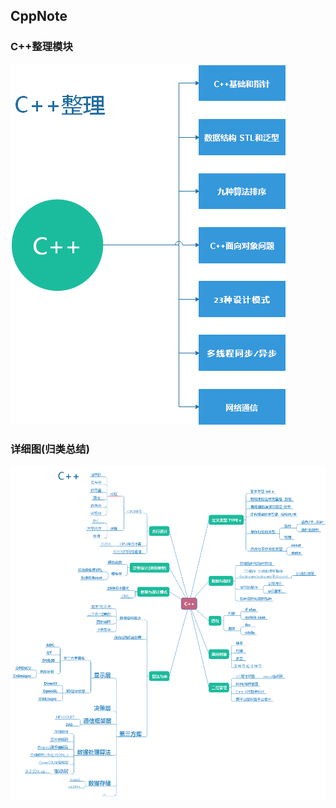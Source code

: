 ## CppNote

### C++整理模块
![Image text](Note/DOC/IMG/1.png)
### 详细图(归类总结)
![Image text](Note/DOC/IMG/2.png)


